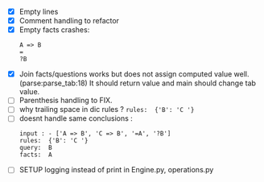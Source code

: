 - [x] Empty lines
- [x] Comment handling to refactor
- [x] Empty facts crashes:
    ```
    A => B
    =
    ?B
    ```
- [x] Join facts/questions works but does not assign computed value well. (parse:parse_tab:18) It should return value and main should change tab value.
- [ ] Parenthesis handling to FIX.
- [ ] why trailing space in dic rules ? `rules:  {'B': 'C '}`
- [ ] doesnt handle same conclusions :
    ```
    input : - ['A => B', 'C => B', '=A', '?B']
    rules:  {'B': 'C '}
    query:  B
    facts:  A
    ```
- [ ] SETUP logging instead of print in Engine.py, operations.py
